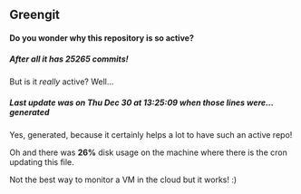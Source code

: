 ## Greengit

#### Do you wonder why this repository is so active?

##### After all it has 25265 commits!

But is it *really* active? Well...

##### Last update was on Thu Dec 30 at 13:25:09 when those lines were... generated

Yes, generated, because it certainly helps a lot to have such an active repo!

Oh and there was **26%** disk usage on the machine
where there is the cron updating this file.

Not the best way to monitor a VM in the cloud but it works! :)
